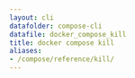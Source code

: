 ```yaml
---
layout: cli
datafolder: compose-cli
datafile: docker_compose_kill
title: docker compose kill
aliases:
- /compose/reference/kill/
---
```

<!--
Sorry, but the contents of this page are automatically generated from
Docker's source code. If you want to suggest a change to the text that appears
here, you'll need to find the string by searching this repo:
https://github.com/docker/compose
-->
